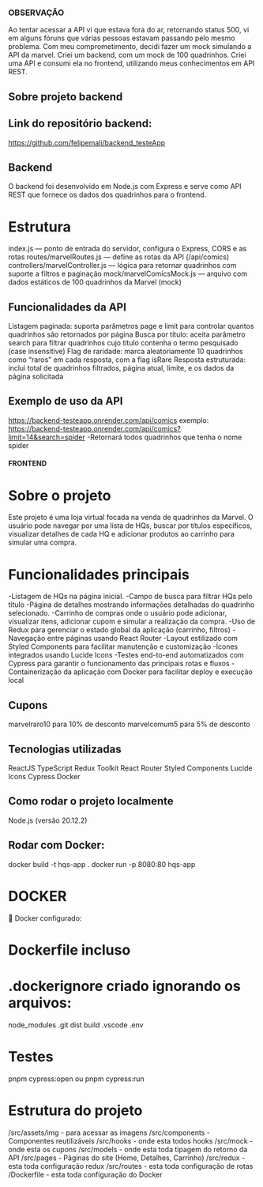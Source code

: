 ### OBSERVAÇÃO

Ao tentar acessar a API vi que estava fora do ar, retornando status 500, vi em alguns fóruns que várias pessoas estavam passando
pelo mesmo problema. Com meu comprometimento, decidi fazer um mock simulando a API da marvel. Criei um backend, com um mock de 100 quadrinhos.
Criei uma API e consumi ela no frontend, utilizando meus conhecimentos em API REST.

## Sobre projeto backend

## Link do repositório backend:

https://github.com/felipemali/backend_testeApp

## Backend

O backend foi desenvolvido em Node.js com Express e serve como API REST que fornece os dados dos quadrinhos para o frontend.

# Estrutura

index.js — ponto de entrada do servidor, configura o Express, CORS e as rotas
routes/marvelRoutes.js — define as rotas da API (/api/comics)
controllers/marvelController.js — lógica para retornar quadrinhos com suporte a filtros e paginação
mock/marvelComicsMock.js — arquivo com dados estáticos de 100 quadrinhos da Marvel (mock)

## Funcionalidades da API

Listagem paginada: suporta parâmetros page e limit para controlar quantos quadrinhos são retornados por página
Busca por título: aceita parâmetro search para filtrar quadrinhos cujo título contenha o termo pesquisado (case insensitive)
Flag de raridade: marca aleatoriamente 10 quadrinhos como “raros” em cada resposta, com a flag isRare
Resposta estruturada: inclui total de quadrinhos filtrados, página atual, limite, e os dados da página solicitada

## Exemplo de uso da API

https://backend-testeapp.onrender.com/api/comics
exemplo: https://backend-testeapp.onrender.com/api/comics?limit=14&search=spider
-Retornará todos quadrinhos que tenha o nome spider



#### FRONTEND ####

# Sobre o projeto

Este projeto é uma loja virtual focada na venda de quadrinhos da Marvel.
O usuário pode navegar por uma lista de HQs, buscar por títulos específicos, visualizar detalhes de cada HQ e
adicionar produtos ao carrinho para simular uma compra.

# Funcionalidades principais

-Listagem de HQs na página inicial.
-Campo de busca para filtrar HQs pelo título
-Página de detalhes mostrando informações detalhadas do quadrinho selecionado.
-Carrinho de compras onde o usuário pode adicionar, visualizar itens, adicionar cupom e simular a realização da compra.
-Uso de Redux para gerenciar o estado global da aplicação (carrinho, filtros)
-Navegação entre páginas usando React Router
-Layout estilizado com Styled Components para facilitar manutenção e customização
-Ícones integrados usando Lucide Icons
-Testes end-to-end automatizados com Cypress para garantir o funcionamento das principais rotas e fluxos
-Containerização da aplicação com Docker para facilitar deploy e execução local

## Cupons

marvelraro10 para 10% de desconto
marvelcomum5 para 5% de desconto

## Tecnologias utilizadas

ReactJS
TypeScript
Redux Toolkit
React Router
Styled Components
Lucide Icons
Cypress
Docker

## Como rodar o projeto localmente

Node.js (versão 20.12.2)

## Rodar com Docker:

docker build -t hqs-app .
docker run -p 8080:80 hqs-app

# DOCKER

🐳 Docker configurado:

# Dockerfile incluso

# .dockerignore criado ignorando os arquivos:

node_modules
.git
dist
build
.vscode
.env

# Testes

pnpm cypress:open ou
pnpm cypress:run

# Estrutura do projeto

/src/assets/img - para acessar as imagens
/src/components - Componentes reutilizáveis
/src/hooks - onde esta todos hooks
/src/mock - onde esta os cupons
/src/models - onde esta toda tipagem do retorno da API
/src/pages - Páginas do site (Home, Detalhes, Carrinho)
/src/redux - esta toda configuração redux
/src/routes - esta toda configuração de rotas
/Dockerfile - esta toda configuração do Docker
